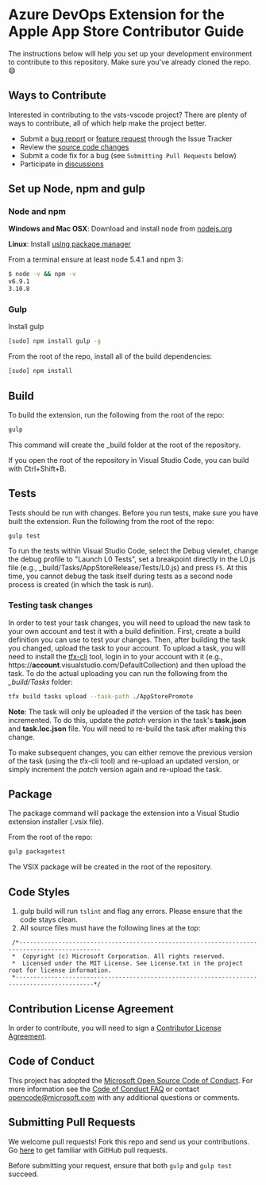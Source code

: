 # Azure DevOps Extension for the Apple App Store Contributor Guide
The instructions below will help you set up your development environment to contribute to this repository.
Make sure you've already cloned the repo.  :smile:

## Ways to Contribute
Interested in contributing to the vsts-vscode project? There are plenty of ways to contribute, all of which help make the project better.
* Submit a [bug report](https://github.com/Microsoft/app-store-vsts-extension/issues/new) or [feature request](https://github.com/Microsoft/app-store-vsts-extension/issues/new) through the Issue Tracker
* Review the [source code changes](https://github.com/Microsoft/app-store-vsts-extension/pulls)
* Submit a code fix for a bug (see `Submitting Pull Requests` below)
* Participate in [discussions](https://github.com/Microsoft/app-store-vsts-extension/issues)

## Set up Node, npm and gulp

### Node and npm
**Windows and Mac OSX**: Download and install node from [nodejs.org](http://nodejs.org/)

**Linux**: Install [using package manager](https://nodejs.org/en/download/package-manager/)

From a terminal ensure at least node 5.4.1 and npm 3:
```bash
$ node -v && npm -v
v6.9.1
3.10.8
```

### Gulp
Install gulp
```bash
[sudo] npm install gulp -g
```
From the root of the repo, install all of the build dependencies:
```bash
[sudo] npm install
```

## Build
To build the extension, run the following from the root of the repo:

```bash
gulp
```
This command will create the _build folder at the root of the repository.

If you open the root of the repository in Visual Studio Code, you can build with Ctrl+Shift+B.

## Tests
Tests should be run with changes.  Before you run tests, make sure you have built the extension.  Run the following from the root of the repo:

```bash
gulp test
```
To run the tests within Visual Studio Code, select the Debug viewlet, change the debug profile to "Launch L0 Tests", set a breakpoint directly in the
L0.js file (e.g., _build/Tasks/AppStoreRelease/Tests/L0.js) and press `F5`.  At this time, you cannot debug the task itself during tests as a second
node process is created (in which the task is run).

### Testing task changes
In order to test your task changes, you will need to upload the new task to your own account and test it with a build definition.  First, create a build definition
you can use to test your changes.  Then, after building the task you changed, upload the task to your account.  To upload a task, you will need to install the
[tfx-cli](https://www.npmjs.com/package/tfx-cli) tool, login in to your account with it (e.g., https://**account**.visualstudio.com/DefaultCollection) and then upload
the task.  To do the actual uploading you can run the following from the *_build/Tasks* folder:
```bash
tfx build tasks upload --task-path ./AppStorePromote
```
**Note**: The task will only be uploaded if the version of the task has been incremented.  To do this, update the *patch* version in the task's **task.json** and **task.loc.json** file.  You will
need to re-build the task after making this change.

To make subsequent changes, you can either remove the previous version of the task (using the tfx-cli tool) and re-upload an updated version, or simply increment the *patch* version again and re-upload the task.


## Package
The package command will package the extension into a Visual Studio extension installer (.vsix file).

From the root of the repo:
```bash
gulp packagetest
```
The VSIX package will be created in the root of the repository.

## Code Styles
1. gulp build will run `tslint` and flag any errors.  Please ensure that the code stays clean.
2. All source files must have the following lines at the top:
```
 /*---------------------------------------------------------------------------------------------
 *  Copyright (c) Microsoft Corporation. All rights reserved.
 *  Licensed under the MIT License. See License.txt in the project root for license information.
 *--------------------------------------------------------------------------------------------*/
```

## Contribution License Agreement
In order to contribute, you will need to sign a [Contributor License Agreement](https://cla.microsoft.com/).

## Code of Conduct
This project has adopted the [Microsoft Open Source Code of Conduct](https://opensource.microsoft.com/codeofconduct/). For more information see the [Code of Conduct FAQ](https://opensource.microsoft.com/codeofconduct/faq/) or contact [opencode@microsoft.com](mailto:opencode@microsoft.com) with any additional questions or comments.

## Submitting Pull Requests
We welcome pull requests!  Fork this repo and send us your contributions.  Go [here](https://help.github.com/articles/using-pull-requests/) to get familiar with GitHub pull requests.

Before submitting your request, ensure that both `gulp` and `gulp test` succeed.
